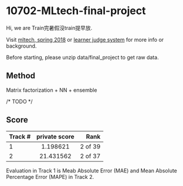 # 10702-MLtech-final-project

Hi, we are Train完暑假沒train提早放.

Visit <a href="https://www.csie.ntu.edu.tw/~htlin/course/mltech18spring/">mltech, spring 2018</a> or <a href="https://learner.csie.ntu.edu.tw/judge/ml18spring/track1/">learner judge system</a> for more info or background.

Before starting, please unzip data/final_project to get raw data.

## Method

Matrix factorization + NN + ensemble

/* TODO */

## Score
| Track # | private score | Rank  |
| ------- |:-------------:| -----:|
| 1       | 1.198621      |  2 of 39 |
| 2       | 21.431562     |  2 of 37 |

Evaluation in Track 1 is Meab Absolute Error (MAE) and Mean Absolute Percentage Error (MAPE) in Track 2.
